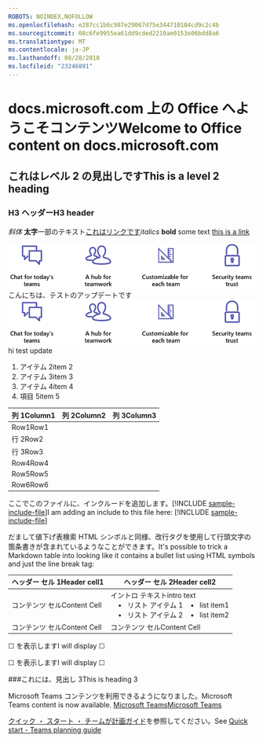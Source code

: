 ```yaml
---
ROBOTS: NOINDEX,NOFOLLOW
ms.openlocfilehash: e287cc1b6c987e29067d75e344710104cd9c2c4b
ms.sourcegitcommit: 08c6fe9955ea61dd9cded2210ae0153e06bdd8a6
ms.translationtype: MT
ms.contentlocale: ja-JP
ms.lasthandoff: 08/28/2018
ms.locfileid: "23246891"
---
```

# <a name="welcome-to-office-content-on-docsmicrosoftcom"></a><span data-ttu-id="483de-101">docs.microsoft.com 上の Office へようこそコンテンツ</span><span class="sxs-lookup"><span data-stu-id="483de-101">Welcome to Office content on docs.microsoft.com</span></span>
## <a name="this-is-a-level-2-heading"></a><span data-ttu-id="483de-102">これはレベル 2 の見出しです</span><span class="sxs-lookup"><span data-stu-id="483de-102">This is a level 2 heading</span></span>
### <a name="h3-header"></a><span data-ttu-id="483de-103">H3 ヘッダー</span><span class="sxs-lookup"><span data-stu-id="483de-103">H3 header</span></span>

<span data-ttu-id="483de-104">*斜体*
**太字**一部のテキスト[これはリンクです](Office-365-groups.md)</span><span class="sxs-lookup"><span data-stu-id="483de-104">*italics*
**bold** some text [this is a link](Office-365-groups.md)</span></span>

<span data-ttu-id="483de-105">![何らかの代替テキスト](media/Overview-Microsoft-Teams-image1.png) こんにちは、テストのアップデートです</span><span class="sxs-lookup"><span data-stu-id="483de-105">![alt text whatever](media/Overview-Microsoft-Teams-image1.png) hi test update</span></span>
1. <span data-ttu-id="483de-106">アイテム 2</span><span class="sxs-lookup"><span data-stu-id="483de-106">item 2</span></span>
2. <span data-ttu-id="483de-107">アイテム 3</span><span class="sxs-lookup"><span data-stu-id="483de-107">item 3</span></span>
3. <span data-ttu-id="483de-108">アイテム 4</span><span class="sxs-lookup"><span data-stu-id="483de-108">item 4</span></span>
4. <span data-ttu-id="483de-109">項目 5</span><span class="sxs-lookup"><span data-stu-id="483de-109">item 5</span></span>


|<span data-ttu-id="483de-110">列 1</span><span class="sxs-lookup"><span data-stu-id="483de-110">Column1</span></span>  |<span data-ttu-id="483de-111">列 2</span><span class="sxs-lookup"><span data-stu-id="483de-111">Column2</span></span>  |<span data-ttu-id="483de-112">列 3</span><span class="sxs-lookup"><span data-stu-id="483de-112">Column3</span></span>  |
|---------|---------|---------|
|<span data-ttu-id="483de-113">Row1</span><span class="sxs-lookup"><span data-stu-id="483de-113">Row1</span></span>     |         |         |
|<span data-ttu-id="483de-114">行 2</span><span class="sxs-lookup"><span data-stu-id="483de-114">Row2</span></span>     |         |         |
|<span data-ttu-id="483de-115">行 3</span><span class="sxs-lookup"><span data-stu-id="483de-115">Row3</span></span>     |         |         |
|<span data-ttu-id="483de-116">Row4</span><span class="sxs-lookup"><span data-stu-id="483de-116">Row4</span></span>     |         |         |
|<span data-ttu-id="483de-117">Row5</span><span class="sxs-lookup"><span data-stu-id="483de-117">Row5</span></span>     |         |         |
|<span data-ttu-id="483de-118">Row6</span><span class="sxs-lookup"><span data-stu-id="483de-118">Row6</span></span>     |         |         |

<span data-ttu-id="483de-119">ここでこのファイルに、インクルードを追加します。[!INCLUDE [sample-include-file](includes/sample-include-file.md)]</span><span class="sxs-lookup"><span data-stu-id="483de-119">I am adding an include to this file here: [!INCLUDE [sample-include-file](includes/sample-include-file.md)]</span></span>


<span data-ttu-id="483de-120">だまして値下げ表検索 HTML シンボルと同様、改行タグを使用して行頭文字の箇条書きが含まれているようなことができます。</span><span class="sxs-lookup"><span data-stu-id="483de-120">It's possible to trick a Markdown table into looking like it contains a bullet list using HTML symbols and just the line break tag:</span></span>

| <span data-ttu-id="483de-121">ヘッダー セル 1</span><span class="sxs-lookup"><span data-stu-id="483de-121">Header cell1</span></span> | <span data-ttu-id="483de-122">ヘッダー セル 2</span><span class="sxs-lookup"><span data-stu-id="483de-122">Header cell2</span></span> |
| ---          | ---          |
| <span data-ttu-id="483de-123">コンテンツ セル</span><span class="sxs-lookup"><span data-stu-id="483de-123">Content Cell</span></span> |<span data-ttu-id="483de-124">イントロ テキスト</span><span class="sxs-lookup"><span data-stu-id="483de-124">intro text</span></span> <br><span data-ttu-id="483de-125">&nbsp;&nbsp;&nbsp; &bull;&nbsp;&nbsp; リスト アイテム 1</span><span class="sxs-lookup"><span data-stu-id="483de-125">&nbsp;&nbsp;&nbsp; &bull;&nbsp;&nbsp; list item1</span></span><br> <span data-ttu-id="483de-126">&nbsp;&nbsp;&nbsp; &bull;&nbsp;&nbsp; リスト アイテム 2</span><span class="sxs-lookup"><span data-stu-id="483de-126">&nbsp;&nbsp;&nbsp; &bull;&nbsp;&nbsp; list item2</span></span>     |
| <span data-ttu-id="483de-127">コンテンツ セル</span><span class="sxs-lookup"><span data-stu-id="483de-127">Content Cell</span></span> | <span data-ttu-id="483de-128">コンテンツ セル</span><span class="sxs-lookup"><span data-stu-id="483de-128">Content Cell</span></span> |

<p><span data-ttu-id="483de-129">&#9744; を表示します</span><span class="sxs-lookup"><span data-stu-id="483de-129">I will display &#9744;</span></span></p>
<p><span data-ttu-id="483de-130">&#x2610; を表示します</span><span class="sxs-lookup"><span data-stu-id="483de-130">I will display &#x2610;</span></span></p>

###<a name="this-is-heading-3"></a><span data-ttu-id="483de-131">これには、見出し 3</span><span class="sxs-lookup"><span data-stu-id="483de-131">This is heading 3</span></span>

<span data-ttu-id="483de-132">Microsoft Teams コンテンツを利用できるようになりました。</span><span class="sxs-lookup"><span data-stu-id="483de-132">Microsoft Teams content is now available.</span></span>
[<span data-ttu-id="483de-133">Microsoft Teams</span><span class="sxs-lookup"><span data-stu-id="483de-133">Microsoft Teams</span></span>](https://docs.microsoft.com/MicrosoftTeams)

<span data-ttu-id="483de-134">[クイック ・ スタート ・ チームが計画ガイド](quick-start-enable-Teams.md)を参照してください。</span><span class="sxs-lookup"><span data-stu-id="483de-134">See [Quick start - Teams planning guide](quick-start-enable-Teams.md)</span></span>
